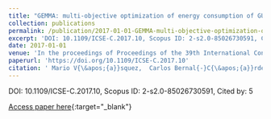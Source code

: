 ```yaml
---
title: "GEMMA: multi-objective optimization of energy consumption of GUIs in Android apps"
collection: publications
permalink: /publication/2017-01-01-GEMMA-multi-objective-optimization-of-energy-consumption-of-GUIs-in-Android-apps
excerpt: 'DOI: 10.1109/ICSE-C.2017.10, Scopus ID: 2-s2.0-85026730591, Cited by: 5'
date: 2017-01-01
venue: 'In the proceedings of Proceedings of the 39th International Conference on Software Engineering, ICSE 2017, Buenos Aires, Argentina, May 20-28, 2017 - Companion Volume'
paperurl: 'https://doi.org/10.1109/ICSE-C.2017.10'
citation: ' Mario V{\&apos;{a}}squez,  Carlos Bernal{-}C{\&apos;{a}}rdenas,  Gabriele Bavota,  Rocco Oliveto,  Massimiliano Di,  Denys Poshyvanyk, &quot;GEMMA: multi-objective optimization of energy consumption of GUIs in Android apps.&quot; In the proceedings of Proceedings of the 39th International Conference on Software Engineering, ICSE 2017, Buenos Aires, Argentina, May 20-28, 2017 - Companion Volume, 2017.'
---
```

DOI: 10.1109/ICSE-C.2017.10, Scopus ID: 2-s2.0-85026730591, Cited by: 5

[Access paper here](https://doi.org/10.1109/ICSE-C.2017.10){:target="_blank"}
